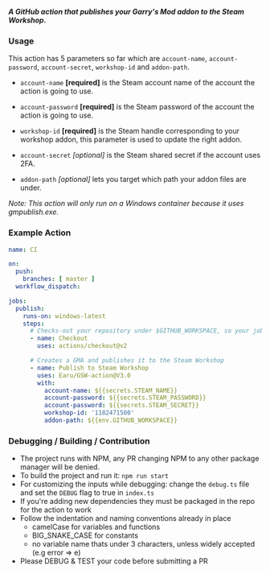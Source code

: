 *__A GitHub action that publishes your Garry's Mod addon to the Steam Workshop.__*

### Usage

This action has 5 parameters so far which are `account-name`, `account-password`, `account-secret`, `workshop-id` and `addon-path`.

- `account-name` **[required]** is the Steam account name of the account the action is going to use.
- `account-password` **[required]** is the Steam password of the account the action is going to use.
- `workshop-id` **[required]** is the Steam handle corresponding to your workshop addon, this parameter
is used to update the right addon.

- `account-secret` *[optional]* is the Steam shared secret if the account uses 2FA.
- `addon-path` *[optional]* lets you target which path your addon files are under.

*Note: This action will only run on a Windows container because it uses gmpublish.exe.*

### Example Action
```yml
name: CI

on:
  push:
    branches: [ master ]
  workflow_dispatch:

jobs:
  publish:
    runs-on: windows-latest
    steps:
      # Checks-out your repository under $GITHUB_WORKSPACE, so your job can access it
      - name: Checkout
        uses: actions/checkout@v2

      # Creates a GMA and publishes it to the Steam Workshop
      - name: Publish to Steam Workshop
        uses: Earu/GSW-action@V3.0
        with:
          account-name: ${{secrets.STEAM_NAME}}
          account-password: ${{secrets.STEAM_PASSWORD}}
          account-password: ${{secrets.STEAM_SECRET}}
          workshop-id: '1182471500'
          addon-path: ${{env.GITHUB_WORKSPACE}}
```

### Debugging / Building / Contribution
- The project runs with NPM, any PR changing NPM to any other package manager will be denied.
- To build the project and run it: `npm run start`
- For customizing the inputs while debugging: change the `debug.ts` file and set the `DEBUG` flag to true in `index.ts`
- If you're adding new dependencies they must be packaged in the repo for the action to work
- Follow the indentation and naming conventions already in place
  - camelCase for variables and functions
  - BIG_SNAKE_CASE for constants
  - no variable name thats under 3 characters, unless widely accepted (e.g error => e)
- Please DEBUG & TEST your code before submitting a PR